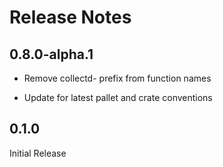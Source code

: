 # Release Notes

## 0.8.0-alpha.1

- Remove collectd- prefix from function names

- Update for latest pallet and crate conventions


## 0.1.0

Initial Release
